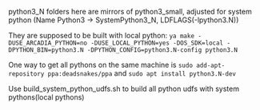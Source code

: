 python3_N folders here are mirrors of python3_small, adjusted for system python (Name Python3 -> SystemPython3_N, LDFLAGS(-lpython3.N))

They are supposed to be built with local python: `ya make -DUSE_ARCADIA_PYTHON=no -DUSE_LOCAL_PYTHON=yes -DOS_SDK=local -DPYTHON_BIN=python3.N -DPYTHON_CONFIG=python3.N-config python3.N`

One way to get all pythons on the same machine is `sudo add-apt-repository ppa:deadsnakes/ppa` and `sudo apt install python3.N-dev`

Use build_system_python_udfs.sh to build all python udfs with system pythons(local pythons)
